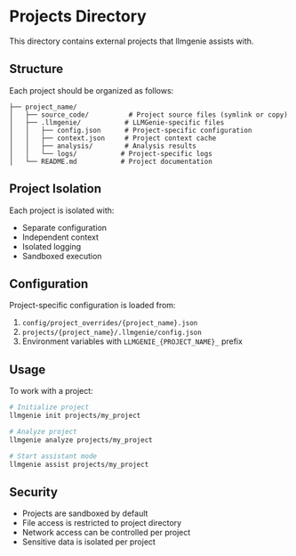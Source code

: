 # Projects Directory

This directory contains external projects that llmgenie assists with.

## Structure

Each project should be organized as follows:
```projects/
├── project_name/
│   ├── source_code/          # Project source files (symlink or copy)
│   ├── .llmgenie/           # LLMGenie-specific files
│   │   ├── config.json      # Project-specific configuration
│   │   ├── context.json     # Project context cache
│   │   ├── analysis/        # Analysis results
│   │   └── logs/           # Project-specific logs
│   └── README.md           # Project documentation
```

## Project Isolation

Each project is isolated with:
- Separate configuration
- Independent context
- Isolated logging
- Sandboxed execution

## Configuration

Project-specific configuration is loaded from:
1. `config/project_overrides/{project_name}.json`
2. `projects/{project_name}/.llmgenie/config.json`
3. Environment variables with `LLMGENIE_{PROJECT_NAME}_` prefix

## Usage

To work with a project:
```bash
# Initialize project
llmgenie init projects/my_project

# Analyze project
llmgenie analyze projects/my_project

# Start assistant mode
llmgenie assist projects/my_project
```

## Security

- Projects are sandboxed by default
- File access is restricted to project directory
- Network access can be controlled per project
- Sensitive data is isolated per project 